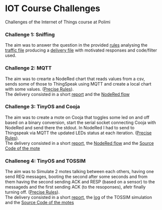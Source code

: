 # IOT Course Challenges
Challenges of the Internet of Things course at Polimi

### Challenge 1: Sniffing 
The aim was to answer the question in the provided [rules](Challenge1/Challenge1Rules.pdf) analysing the [traffic file](Challenge1/homework1.pcapng) producing a [delivery file](Challenge1/Challenge1.pdf) with motivated responses and code/filter used.

### Challenge 2: MQTT 
The aim was to crearte a NodeRed chart that reads values from a csv, sends some of those to ThingSpeak using MQTT and create a local chart with some values. ([Precise Rules](Challenge2/Challenge1Rules.pdf)).\
The delivery consisted in a short [report](Challenge2/report.pdf) and the [NodeRed flow](Challenge2/flow.json)

### Challenge 3: TinyOS and Cooja 
The aim was to create a mote on Cooja that toggles some led on and off based on a binary conversion, start the serial socket connecting Cooja with NodeRed and send there the stdout. In NodeRed I had to send to Thingspeak via MQTT the updated LEDs status at each iteration. ([Precise Rules](Challenge3/Challenge1Rules.pdf)).\
The delivery consisted in a short [report](Challenge3/report.pdf), the [NodeRed flow](Challenge3/flow.json) and the [Source Code of the mote](Challenge3/SourceCode)

### Challeneg 4: TinyOS and TOSSIM 
The aim was to Simulate 2 motes talking between each others, having one send REQ messages, booting the second after some seconds and from them having the second sending ACK and RESP (based on a sensor) to the messageds and the first sending ACK (to the resoponses), afetr finally turning off. ([Precise Rules](Challenge4/Challenge1Rules.pdf)).\
The delivery consisted in a short [report](Challenge4/report.pdf), the [log](Challenge4/log) of the TOSSIM simulation and the [Source Code of the motes](Challenge4/SourceCode)
